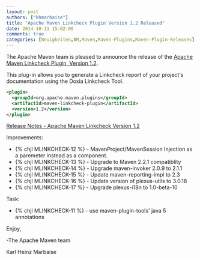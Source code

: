 ```yaml
---
layout: post
authors: ["khmarbaise"]
title: "Apache Maven Linkcheck Plugin Version 1.2 Released"
date: 2014-10-11 15:02:00
comments: true
categories: [Neuigkeiten,BM,Maven,Maven-Plugins,Maven-Plugin-Releases]
---
```

The Apache Maven team is pleased to announce the release of the 
[Apache Maven Linkcheck Plugin, Version 1.2](http://maven.apache.org/plugins/maven-linkcheck-plugin).

This plug-in allows you to generate a Linkcheck report of your project's
documentation using the Doxia Linkcheck Tool.

``` xml
<plugin>
  <groupId>org.apache.maven.plugins</groupId>
  <artifactId>maven-linkcheck-plugin</artifactId>
  <version>1.2</version>
</plugin>
```

<!-- more -->

[Release Notes - Apache Maven Linkcheck Version 1.2](http://jira.codehaus.org/secure/ReleaseNote.jspa?projectId=12100&version=16906)


Improvements:

 * {% chjl MLINKCHECK-12 %} - MavenProject/MavenSession Injection as a paremeter instead as a component.
 * {% chjl MLINKCHECK-13 %} - Upgrade to Maven 2.2.1 compatiblity
 * {% chjl MLINKCHECK-14 %} - Upgrade maven-invoker 2.0.9 to 2.1.1
 * {% chjl MLINKCHECK-15 %} - Update maven-reporting-impl to 2.3
 * {% chjl MLINKCHECK-16 %} - Update version of plexus-utils to 3.0.18
 * {% chjl MLINKCHECK-17 %} - Upgrade plexus-i18n to 1.0-beta-10

Task:

 * {% chjl MLINKCHECK-11 %} - use maven-plugin-tools' java 5 annotations


Enjoy,

-The Apache Maven team

Karl Heinz Marbaise
